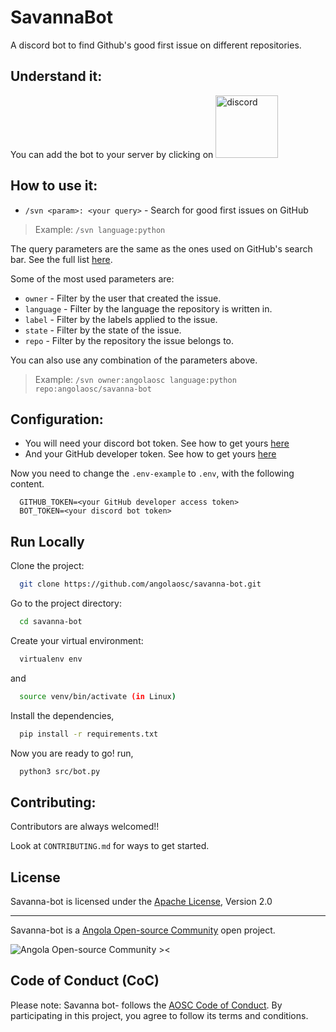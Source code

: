 # SavannaBot

A discord bot to find Github's good first issue on different repositories.

## Understand it:

You can add the bot to your server by clicking on [<img alt="discord" width="100px" src="assets/discord.png"/>](https://discord.com/api/oauth2/authorize?client_id=1138189651593674845&permissions=274877908992&scope=bot)

## How to use it:

- `/svn <param>: <your query>` - Search for good first issues on GitHub
> Example: `/svn language:python`

The query parameters are the same as the ones used on GitHub's search bar. See the full list [here](https://docs.github.com/en/search-github/searching-on-github/searching-issues-and-pull-requests).

Some of the most used parameters are:

- `owner` - Filter by the user that created the issue.
- `language` - Filter by the language the repository is written in.
- `label` - Filter by the labels applied to the issue.
- `state` - Filter by the state of the issue.
- `repo` - Filter by the repository the issue belongs to.

You can also use any combination of the parameters above.
> Example: `/svn owner:angolaosc language:python repo:angolaosc/savanna-bot`

## Configuration:

- You will need your discord bot token. See how to get yours [here](https://discordpy.readthedocs.io/en/stable/discord.html)
- And your GitHub developer token. See how to get yours [here](https://docs.github.com/en/authentication/keeping-your-account-and-data-secure/managing-your-personal-access-tokens)

Now you need to change the `.env-example` to `.env`, with the following content.

```env
  GITHUB_TOKEN=<your GitHub developer access token>
  BOT_TOKEN=<your discord bot token>
```

## Run Locally

Clone the project:

```bash
  git clone https://github.com/angolaosc/savanna-bot.git
```

Go to the project directory:

```bash
  cd savanna-bot
```

Create your virtual environment:

```bash
  virtualenv env
```

and 

```bash
  source venv/bin/activate (in Linux)
```

Install the dependencies,

```bash
  pip install -r requirements.txt
```
Now you are ready to go! run,

```bash
  python3 src/bot.py
```

## Contributing:

Contributors are always welcomed!!

Look at `CONTRIBUTING.md` for ways to get started.

## License
Savanna-bot is licensed under the [Apache License](./LICENSE), Version 2.0

---

Savanna-bot is a <a href="http://github.com/angolasc">Angola Open-source Community</a> open project.

![Angola Open-source Community ><](./assets/aosc.png)

## Code of Conduct (CoC)

Please note: 
Savanna bot- follows the [AOSC Code of Conduct](https://github.com/angolaosc/.github/blob/main/CODE_OF_CONDUCT.md). By participating in this project, you agree to follow its terms and conditions.
